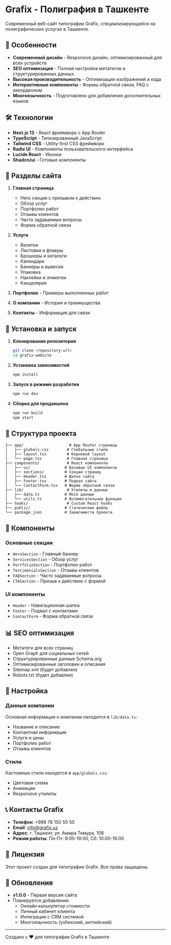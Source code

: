 # Grafix - Полиграфия в Ташкенте

Современный веб-сайт типографии Grafix, специализирующейся на полиграфических услугах в Ташкенте.

## 🎯 Особенности

- **Современный дизайн** - Responsive дизайн, оптимизированный для всех устройств
- **SEO оптимизация** - Полная настройка метатегов и структурированных данных
- **Высокая производительность** - Оптимизация изображений и кода
- **Интерактивные компоненты** - Формы обратной связи, FAQ с аккордеоном
- **Многоязычность** - Подготовлено для добавления дополнительных языков

## 🛠 Технологии

- **Next.js 13** - React фреймворк с App Router
- **TypeScript** - Типизированный JavaScript
- **Tailwind CSS** - Utility-first CSS фреймворк
- **Radix UI** - Компоненты пользовательского интерфейса
- **Lucide React** - Иконки
- **Shadcn/ui** - Готовые компоненты

## 📱 Разделы сайта

1. **Главная страница**
   - Hero секция с призывом к действию
   - Обзор услуг
   - Портфолио работ
   - Отзывы клиентов
   - Часто задаваемые вопросы
   - Форма обратной связи

2. **Услуги**
   - Визитки
   - Листовки и флаеры
   - Брошюры и каталоги
   - Календари
   - Баннеры и вывески
   - Упаковка
   - Наклейки и этикетки
   - Канцелярия

3. **Портфолио** - Примеры выполненных работ

4. **О компании** - История и преимущества

5. **Контакты** - Информация для связи

## 🚀 Установка и запуск

1. **Клонирование репозитория**
   ```bash
   git clone <repository-url>
   cd grafix-website
   ```

2. **Установка зависимостей**
   ```bash
   npm install
   ```

3. **Запуск в режиме разработки**
   ```bash
   npm run dev
   ```

4. **Сборка для продакшена**
   ```bash
   npm run build
   npm start
   ```

## 📁 Структура проекта

```
├── app/                    # App Router страницы
│   ├── globals.css        # Глобальные стили
│   ├── layout.tsx         # Корневой layout
│   └── page.tsx           # Главная страница
├── components/            # React компоненты
│   ├── ui/               # Базовые UI компоненты
│   ├── sections/         # Секции страниц
│   ├── Header.tsx        # Шапка сайта
│   ├── Footer.tsx        # Подвал сайта
│   └── ContactForm.tsx   # Форма обратной связи
├── lib/                   # Утилиты и данные
│   ├── data.ts           # Mock данные
│   └── utils.ts          # Вспомогательные функции
├── hooks/                 # Custom React hooks
├── public/               # Статические файлы
└── package.json          # Зависимости проекта
```

## 🎨 Компоненты

### Основные секции
- `HeroSection` - Главный баннер
- `ServicesSection` - Обзор услуг
- `PortfolioSection` - Портфолио работ
- `TestimonialsSection` - Отзывы клиентов
- `FAQSection` - Часто задаваемые вопросы
- `CTASection` - Призыв к действию с формой

### UI компоненты
- `Header` - Навигационная шапка
- `Footer` - Подвал с контактами
- `ContactForm` - Форма обратной связи

## 📊 SEO оптимизация

- Метатеги для всех страниц
- Open Graph для социальных сетей
- Структурированные данные Schema.org
- Оптимизированные заголовки и описания
- Sitemap.xml (будет добавлен)
- Robots.txt (будет добавлен)

## 🔧 Настройка

### Данные компании
Основная информация о компании находится в `lib/data.ts`:
- Название и описание
- Контактная информация
- Услуги и цены
- Портфолио работ
- Отзывы клиентов

### Стили
Кастомные стили находятся в `app/globals.css`:
- Цветовая схема
- Анимации
- Responsive утилиты

## 📞 Контакты Grafix

- **Телефон**: +998 78 150 50 50
- **Email**: info@grafix.uz
- **Адрес**: г. Ташкент, ул. Амира Темура, 108
- **Режим работы**: Пн-Пт: 9:00-19:00, Сб: 10:00-16:00

## 📝 Лицензия

Этот проект создан для типографии Grafix. Все права защищены.

## 🔄 Обновления

- **v1.0.0** - Первая версия сайта
- Планируется добавление:
  - Онлайн калькулятор стоимости
  - Личный кабинет клиента
  - Интеграция с CRM системой
  - Многоязычность (узбекский, английский)

---

Создано с ❤️ для типографии Grafix в Ташкенте